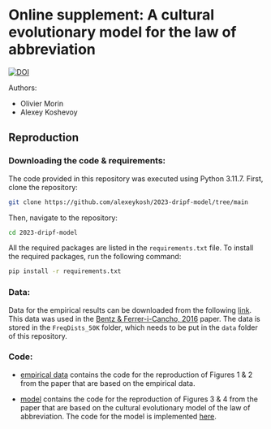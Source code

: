 # **Online supplement**: A cultural evolutionary model for the law of abbreviation

[![DOI](https://zenodo.org/badge/DOI/10.5281/zenodo.11355636.svg)](https://doi.org/10.5281/zenodo.11355636)

Authors: 

- Olivier Morin
- Alexey Koshevoy



## Reproduction 

### Downloading the code & requirements:

The code provided in this repository was executed using Python 3.11.7. First, clone the repository:

```bash
git clone https://github.com/alexeykosh/2023-dripf-model/tree/main
```

Then, navigate to the repository:

```bash
cd 2023-dripf-model
```

All the required packages are listed in the `requirements.txt` file. To install the required packages, run the following command:

```bash
pip install -r requirements.txt
```

### Data:

Data for the empirical results can be downloaded from the following [link](http://www.christianbentz.de/AdaptiveLanguages/AdaptLang.zip). This data was used in the [Bentz & Ferrer-i-Cancho, 2016](https://publikationen.uni-tuebingen.de/xmlui/handle/10900/68639) paper. The data is stored in the `FreqDists_50K` folder, which needs to be put in the `data` folder of this repository.

### Code:

- [empirical data](https://github.com/alexeykosh/2023-dripf-model/blob/main/notebooks/empirical_data.ipynb) contains the code for the reproduction of Figures 1 & 2 from the paper that are based on the empirical data.

- [model](https://github.com/alexeykosh/2023-dripf-model/blob/main/notebooks/model.ipynb) contains the code for the reproduction of Figures 3 & 4 from the paper that are based on the cultural evolutionary model of the law of abbreviation. The code for the model is implemented [here](https://github.com/alexeykosh/2023-dripf-model/blob/main/src/util.py).
